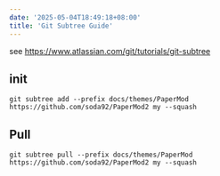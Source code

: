 ```yaml
---
date: '2025-05-04T18:49:18+08:00'
title: 'Git Subtree Guide'
---
```


see <https://www.atlassian.com/git/tutorials/git-subtree>

## init
`git subtree add --prefix docs/themes/PaperMod https://github.com/soda92/PaperMod2 my --squash`

## Pull
```
git subtree pull --prefix docs/themes/PaperMod https://github.com/soda92/PaperMod2 my --squash
```